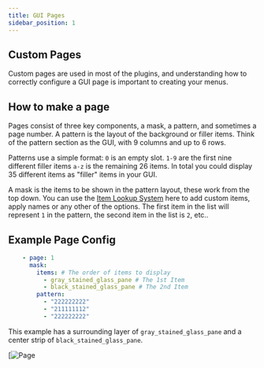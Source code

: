 ```yaml
---
title: GUI Pages
sidebar_position: 1
---
```


## Custom Pages
Custom pages are used in most of the plugins, and understanding how to correctly configure a GUI page is important to creating your menus.

## How to make a page

Pages consist of three key components, a mask, a pattern, and sometimes a page number. A pattern is the layout of the background or filler items. Think of the pattern section as the GUI, with 9 columns and up to 6 rows. 

Patterns use a simple format:
`0` is an empty slot.
`1-9` are the first nine different filler items
`a-z` is the remaining 26 items.
In total you could display 35 different items as "filler" items in your GUI.

A mask is the items to be shown in the pattern layout, these work from the top down. You can use the [Item Lookup System](https://plugins.auxilor.io/all-plugins/the-item-lookup-system) here to add custom items, apply names or any other of the options.
The first item in the list will represent `1` in the pattern, the second item in the list is `2`, etc..

## Example Page Config

```yaml
    - page: 1
      mask:
        items: # The order of items to display
          - gray_stained_glass_pane # The 1st Item
          - black_stained_glass_pane # The 2nd Item
        pattern: 
          - "222222222"
          - "211111112"
          - "222222222"
```

This example has a surrounding layer of `gray_stained_glass_pane` and a center strip of `black_stained_glass_pane`.

[![Page](https://i.imgur.com/tQLXe3F.png)